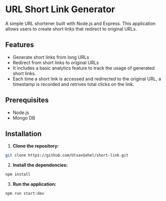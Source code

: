 # URL Short Link Generator

A simple URL shortener built with Node.js and Express. This application allows users to create short links that redirect to original URLs.

## Features

- Generate short links from long URLs
- Redirect from short links to original URLs
- It includes a basic analytics feature to track the usage of generated short links.
- Each time a short link is accessed and redirected to the original URL, a timestamp is recorded and retrives total clicks on the link.

## Prerequisites

- Node.js
- Mongo DB

## Installation

1. **Clone the repository:**

```bash
git clone https://github.com/UtsavGohel/short-link.git

```

2. **Install the dependencies:**

```bash
npm install

```

3. **Run the application:**

```bash
npm run start:dev

```
   
